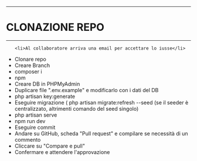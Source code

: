 ******************************************
<h1>CLONAZIONE REPO</h1>

******************************************

<ul>
    
    <li>Al collaboratore arriva una email per accettare lo iusse</li>
<li>Clonare repo</li>
<li>Creare Branch</li></li>
<li>composer i </li>
<li>npm </li>
<li>Creare DB in PHPMyAdmin</li>
<li>Duplicare file ".env.example" e modificarlo con i dati del DB</li>
<li>php artisan key:generate </li>
<li>Eseguire migrazione ( php artisan migrate:refresh --seed (se il seeder è centralizzato, altrimenti comando del seed singolo)</li>
    <li>php artisan serve</li>
    <li>npm run dev</li>
    <li>Eseguire commit</li>
    <li>Andare su GitHub, scheda "Pull request" e compilare se necessità di un commento</li>
    <li>Cliccare su "Compare e pull"</li>
    <li>Confermare e attendere l'approvazione</li>

</ul>
